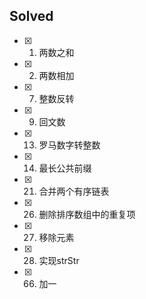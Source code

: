 ## Solved

- [x] 1. 两数之和
- [x] 2. 两数相加
- [x] 7. 整数反转
- [x] 9. 回文数 
- [x] 13. 罗马数字转整数
- [x] 14. 最长公共前缀
- [x] 21. 合并两个有序链表
- [x] 26. 删除排序数组中的重复项 
- [x] 27. 移除元素 
- [x] 28. 实现strStr
- [x] 66. 加一
   
